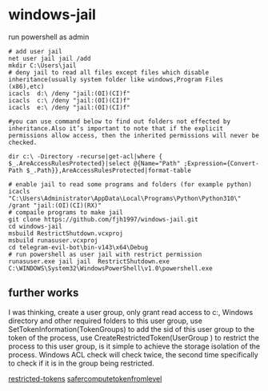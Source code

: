 # windows-jail

run powershell as admin
```
# add user jail
net user jail jail /add
mkdir C:\Users\jail
# deny jail to read all files except files which disable inheritance(usually system folder like windows,Program Files (x86),etc)
icacls  d:\ /deny "jail:(OI)(CI)f"
icacls  c:\ /deny "jail:(OI)(CI)f"
icacls  e:\ /deny "jail:(OI)(CI)f"

#you can use command below to find out folders not effected by inheritance.Also it’s important to note that if the explicit permissions allow access, then the inherited permissions will never be checked.

dir c:\ -Directory -recurse|get-acl|where { $_.AreAccessRulesProtected}|select @{Name="Path" ;Expression={Convert-Path $_.Path}},AreAccessRulesProtected|format-table

# enable jail to read some programs and folders (for example python)
icacls "C:\Users\Administrator\AppData\Local\Programs\Python\Python310\" /grant "jail:(OI)(CI)(RX)"
# compaile programs to make jail
git clone https://github.com/fjh1997/windows-jail.git
cd windows-jail
msbuild RestrictShutdown.vcxproj
msbuild runasuser.vcxproj
cd telegram-evil-bot\bin-v143\x64\Debug
# run powershell as user jail with restrict permission
runasuser.exe jail jail  RestrictShutdown.exe  C:\WINDOWS\System32\WindowsPowerShell\v1.0\powershell.exe
```

## further works

I was thinking, create a user group, only grant read access to c:, Windows directory and other required folders to this user group, use SetTokenInformation(TokenGroups) to add the sid of this user group to the token of the process, use CreateRestrictedToken(UserGroup ) to restrict the process to this user group, is it simple to achieve the storage isolation of the process. Windows ACL check will check twice, the second time specifically to check if it is in the group being restricted.

[restricted-tokens](https://learn.microsoft.com/en-us/windows/win32/secauthz/restricted-tokens)
[safercomputetokenfromlevel](https://learn.microsoft.com/en-us/windows/win32/api/winsafer/nf-winsafer-safercomputetokenfromlevel)
